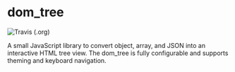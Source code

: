 # dom_tree

![Travis (.org)](https://img.shields.io/travis/m-sureshraj/dom_tree)

A small JavaScript library to convert object, array, and JSON into an interactive HTML tree view. The dom_tree is fully configurable and supports theming and keyboard navigation.
